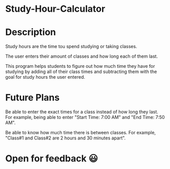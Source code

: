 # Study-Hour-Calculator

# Description

Study hours are the time tou spend studying or taking classes.

The user enters their amount of classes and how long each of them last.

This program helps students to figure out how much time they have for studying by adding all of their class times and subtracting them with the goal for study hours the user entered.

# Future Plans

Be able to enter the exact times for a class instead of how long they last. For example, being able to enter "Start Time: 7:00 AM" and "End Time: 7:50 AM".

Be able to know how much time there is between classes. For example, "Class#1 and Class#2 are 2 hours and 30 minutes apart".

# Open for feedback 😃
